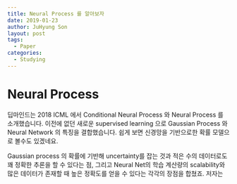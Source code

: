 ```yaml
---
title: Neural Process 를 알아보자
date: 2019-01-23
author: JuHyung Son
layout: post
tags:
  - Paper
categories:
  - Studying
---
```


# Neural Process

딥마인드는 2018 ICML 에서 Conditional Neural Process 와 Neural Process 를 소개했습니다. 이전에 없던 새로운 supervised learning 으로 Gaussian Process 와 Neural Network 의
특징을 결합했습니다. 쉽게 보면 신경망을 기반으로한 확률 모델으로 볼수도 있겠네요.

Gaussian process 의 확률에 기반해 uncertainty를 잡는 것과 적은 수의 데이터로도 꽤 정확한 추론을 할 수 있다는 점, 그리고 Neural Net의 학습 계산량의 scalability와 많은 데이터가 존재할 때 높은 정확도를 얻을 수 있다는 각각의 장점을 합쳤죠.
저자는 